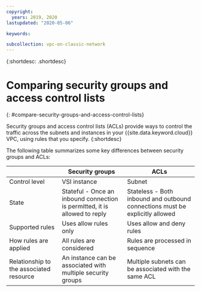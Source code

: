 ```yaml
---
copyright:
  years: 2019, 2020
lastupdated: "2020-05-06"

keywords:

subcollection: vpc-on-classic-network
---
```

{:shortdesc: .shortdesc}


# Comparing security groups and access control lists
{: #compare-security-groups-and-access-control-lists}

Security groups and access control lists (ACLs) provide ways to control the traffic across the subnets and instances in your {{site.data.keyword.cloud}} VPC, using rules that you specify.
{:shortdesc}

The following table summarizes some key differences between security groups and ACLs:

|  | Security groups | ACLs    |
|-------------|-----------------|---------|
| Control level  | VSI instance    | Subnet  |
| State   | Stateful - Once an inbound connection is permitted, it is allowed to reply | Stateless - Both inbound and outbound connections must be explicitly allowed |
| Supported rules | Uses allow rules only | Uses allow and deny rules|
| How rules are applied | All rules are considered | Rules are processed in sequence |
| Relationship to the associated resource | An instance can be associated with multiple security groups| Multiple subnets can be associated with the same ACL|
